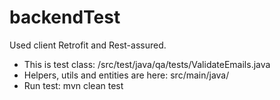 # backendTest

Used client Retrofit and Rest-assured.

- This is test class: /src/test/java/qa/tests/ValidateEmails.java
- Helpers, utils and entities are here: src/main/java/
- Run test: mvn clean test
